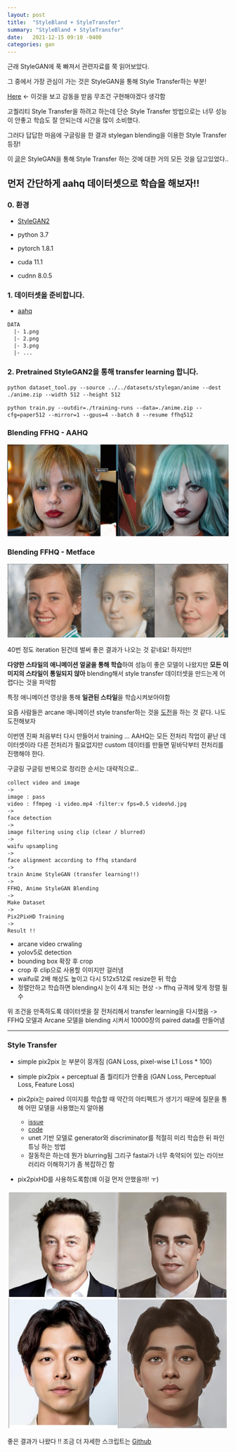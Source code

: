 ```yaml
---
layout: post
title:  "StyleBland + StyleTransfer"
summary: "StyleBland + StyleTransfer"
date:   2021-12-15 09:10 -0400
categories: gan
---
```


근래 StyleGAN에 푹 빠져서 관련자료를 쭉 읽어보았다.

그 중에서 가장 관심이 가는 것은 StyleGAN을 통해 Style Transfer하는 부분!

[Here](https://github.com/bryandlee/animegan2-pytorch) <- 이것을 보고 감동을 받음 무조건 구현해야겠다 생각함

고퀄리티 Style Transfer을 하려고 하는데 단순 Style Transfer 방법으로는 너무 성능이 안좋고 학습도 잘 안되는데 시간을 많이 소비했다.

그러다 답답한 마음에 구글링을 한 결과 stylegan blending을 이용한 Style Transfer 등장!

이 [글](https://www.justinpinkney.com/stylegan-network-blending/)은 StyleGAN을 통해 Style Transfer 하는 것에 대한 거의 모든 것을 담고있었다..

먼저 간단하게 aahq 데이터셋으로 학습을 해보자!!
---

### 0. 환경

- [StyleGAN2](https://github.com/NVlabs/stylegan2-ada-pytorch)

- python 3.7
- pytorch 1.8.1
- cuda 11.1
- cudnn 8.0.5

### 1. 데이터셋을 준비합니다.

- [aahq](https://github.com/onion-liu/aahq-dataset)

```
DATA
  |- 1.png
  |- 2.png
  |- 3.png
  |- ...
```

### 2. Pretrained StyleGAN2을 통해 transfer learning 합니다.

```
python dataset_tool.py --source ../../datasets/stylegan/anime --dest ./anime.zip --width 512 --height 512
```

```
python train.py --outdir=./training-runs --data=./anime.zip --cfg=paper512 --mirror=1 --gpus=4 --batch 8 --resume ffhq512
```

### Blending FFHQ - AAHQ



![blend](/assets/img/post_img/stylegan/transfer.PNG)


### Blending FFHQ - Metface



![blend](/assets/img/post_img/stylegan/blend.PNG)



40번 정도 iteration 된건데 벌써 좋은 결과가 나오는 것 같네요! 하지만!!

**다양한 스타일의 애니메이션 얼굴을 통해 학습**하여 성능이 좋은 모델이 나왔지만 **모든 이미지의 스타일이 통일되지 않아** blending해서 style transfer 데이터셋을 만드는게 어렵다는 것을 파악함

특정 애니메이션 영상을 통해 **일관된 스타일**을 학습시켜보아야함

요즘 사람들은 arcane 애니메이션 style transfer하는 것을 [도전](https://github.com/bryandlee/animegan2-pytorch/issues/17)을 하는 것 같다. 나도 도전해보자

이번엔 진짜 처음부터 다시 만들어서 training ... AAHQ는 모든 전처리 작업이 끝난 데이터셋이라 다른 전처리가 필요없지만 custom 데이터를 만들면 밑바닥부터 전처리를 진행해야 한다.

구글링 구글링 반복으로 정리한 순서는 대략적으로..

```
collect video and image
->
image : pass
video : ffmpeg -i video.mp4 -filter:v fps=0.5 video%d.jpg
->
face detection
->
image filtering using clip (clear / blurred)
->
waifu upsampling
->
face alignment according to ffhq standard
->
train Anime StyleGAN (transfer learning!!)
->
FFHQ, Anime StyleGAN Blending
->
Make Dataset
->
Pix2PixHD Training
->
Result !!
```

- arcane video crwaling
- yolov5로 detection
- bounding box 확장 후 crop
- crop 후 clip으로 사용할 이미지만 걸러냄
- waifu로 2배 해상도 높이고 다시 512x512로 resize한 뒤 학습
- 정렬안하고 학습하면 blending시 눈이 4개 되는 현상 -> ffhq 규격에 맞게 정렬 필수

위 조건을 만족하도록 데이터셋을 잘 전처리해서 transfer learning을 다시했음 -> FFHQ 모델과 Arcane 모델을 blending 시켜서 10000장의 paired data를 만들어냄

---

### Style Transfer

- simple pix2pix 눈 부분이 뭉개짐 (GAN Loss, pixel-wise L1 Loss * 100)
- simple pix2pix + perceptual 좀 퀄리티가 안좋음 (GAN Loss, Perceptual Loss, Feature Loss)
- pix2pix는 paired 이미지를 학습할 때 약간의 아티펙트가 생기기 때문에 질문을 통해 어떤 모델을 사용했는지 알아봄
  - [issue](https://github.com/Sxela/ArcaneGAN/issues/8)
  - [code](https://github.com/fastai/course-v3/blob/master/nbs/dl1/lesson7-superres-gan.ipynb)
  - unet 기반 모델로 generator와 discriminator를 적절히 미리 학습한 뒤 파인튜닝 하는 방법
  - 잘동작은 하는데 뭔가 blurring됨 그리구 fastai가 너무 축약되어 있는 라이브러리라 이해하기가 좀 복잡하긴 함

- pix2pixHD를 사용하도록함(왜 이걸 먼저 안했을까! ㅜ)



![result](/assets/img/post_img/stylegan/result.PNG)



좋은 결과가 나왔다 !! 조금 더 자세한 스크립트는 [Github](https://github.com/jjxxmiin/anime_style_transfer_pytorch)
